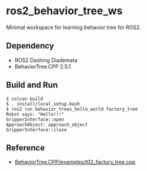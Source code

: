 # ros2_behavior_tree_ws
Minimal workspace for learning behavior tree for ROS2.

## Dependency
- ROS2 Dashing Diademata
- BehaviorTree.CPP 2.5.1

## Build and Run
```
$ colcon build
$ . install/local_setup.bash
$ ros2 run behavior_trees_hello_world factory_tree
Robot says: "Hello!!!"
GripperInterface::open
ApproachObject: approach_object
GripperInterface::close
```

## Reference
- [BehaviorTree.CPP/examples/t02_factory_tree.cpp](https://github.com/BehaviorTree/BehaviorTree.CPP/blob/f9dbe9d4403801d0e14c4eb707c98e99a9e21efd/examples/t02_factory_tree.cpp)

